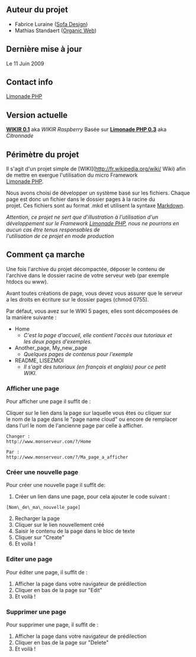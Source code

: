 ## Auteur du projet ##

* Fabrice Luraine ([Sofa Design](http://www.sofa-design.net))
* Mathias Standaert ([Organic Web](http://www.organicweb.fr))


## Dernière mise à jour ##

Le 11 Juin 2009


## Contact info ##

[Limonade PHP](http://www.sofa-design.net/limonade)

## Version actuelle ##

[**WIKIR 0.1**](http://github.com/organicweb/limonade-wiki-example) aka _WIKIR Raspberry_
Basée sur [**Limonade PHP 0.3**](http://github.com/sofadesign/limonade) aka _Citronnade_


## Périmètre du projet ##

Il s'agit d'un projet simple de [WIKI](http://fr.wikipedia.org/wiki/ 
Wiki) afin de mettre en exergue l'utilisation du micro Framework  
[Limonade PHP](http://www.sofa-design.net/limonade).

Nous avons choisi de développer un système basé sur les fichiers.
Chaque page est donc un fichier dans le dossier pages à la racine du  
projet.
Ces fichiers sont au format .mkd et utilisent la syntaxe [Markdown](http://fr.wikipedia.org/wiki/Markdown 
).

_Attention, ce projet ne sert que d'illustration à l'utilisation d'un  
développement sur le Framework [Limonade PHP](http://www.sofa-design.net/limonade 
), nous ne pourrons en aucun cas être tenus responsables de  
l'utilisation de ce projet en mode production_

## Comment ça marche ##

Une fois l'archive du projet décompactée, déposer le contenu de  
l'archive dans le dossier racine de votre serveur web (par exemple  
htdocs ou www).

Avant toutes créations de page, vous devez vous assurer que le serveur  
a les droits en écriture sur le dossier pages (chmod 0755).

Par défaut, vous avez sur le WIKI 5 pages, elles sont décomposées de  
la manière suivante :

* Home
	* _C'est la page d'accueil, elle contient l'accès aux tutoriaux et  
les deux pages d'exemples._
* Another\_page, My\_new_page
	* _Quelques pages de contenus pour l'exemple_
* README, LISEZMOI
	* _Il s'agit des tutoriaux (en français et anglais) pour ce petit  
WIKI._

### Afficher une page ###

Pour afficher une page il suffit de :

Cliquer sur le lien dans la page sur laquelle vous êtes ou cliquer sur  
le nom de la page dans le "page name cloud" ou encore de remplacer  
dans l'url le nom de l'ancienne page par celle à afficher.

	Changer :
	http://www.monserveur.com/?/Home
	
	Par :
	http://www.monserveur.com/?/Ma_page_a_afficher

### Créer une nouvelle page ###

Pour créer une nouvelle page il suffit de:

1. Créer un lien dans une page, pour cela ajouter le code suivant :
<pre><code>[Nom\_de\_ma\_nouvelle_page]</code></pre>
2. Recharger la page
3. Cliquer sur le lien nouvellement créé
4. Saisir le contenu de la page dans le bloc de texte
5. Cliquer sur "Create"
6. Et voilà !

### Editer une page ###

Pour éditer une page, il suffit de :

1. Afficher la page dans votre navigateur de prédilection
2. Cliquer en bas de la page sur "Edit"
3. Et voilà !

### Supprimer une page ###

Pour supprimer une page, il suffit de :

1. Afficher la page dans votre navigateur de prédilection
2. Cliquer en bas de la page sur "Delete"
3. Et voilà !
